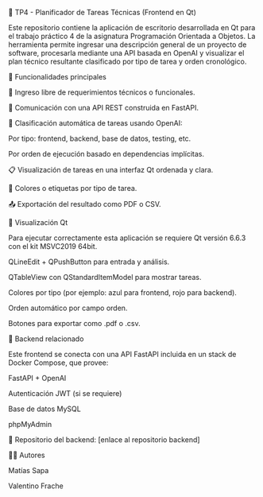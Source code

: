 🧠 TP4 - Planificador de Tareas Técnicas (Frontend en Qt)

Este repositorio contiene la aplicación de escritorio desarrollada en Qt para el trabajo práctico 4 de la asignatura Programación Orientada a Objetos. La herramienta permite ingresar una descripción general de un proyecto de software, procesarla mediante una API basada en OpenAI y visualizar el plan técnico resultante clasificado por tipo de tarea y orden cronológico.

📌 Funcionalidades principales

📝 Ingreso libre de requerimientos técnicos o funcionales.

📡 Comunicación con una API REST construida en FastAPI.

🧠 Clasificación automática de tareas usando OpenAI:

Por tipo: frontend, backend, base de datos, testing, etc.

Por orden de ejecución basado en dependencias implícitas.

📋 Visualización de tareas en una interfaz Qt ordenada y clara.

🎨 Colores o etiquetas por tipo de tarea.

📤 Exportación del resultado como PDF o CSV.

🎨 Visualización Qt

Para ejecutar correctamente esta aplicación se requiere Qt versión 6.6.3 con el kit MSVC2019 64bit.

QLineEdit + QPushButton para entrada y análisis.

QTableView con QStandardItemModel para mostrar tareas.

Colores por tipo (por ejemplo: azul para frontend, rojo para backend).

Orden automático por campo orden.

Botones para exportar como .pdf o .csv.

🧱 Backend relacionado

Este frontend se conecta con una API FastAPI incluida en un stack de Docker Compose, que provee:

FastAPI + OpenAI

Autenticación JWT (si se requiere)

Base de datos MySQL

phpMyAdmin

📁 Repositorio del backend: [enlace al repositorio backend]

👨‍💻 Autores

Matías Sapa

Valentino Frache

